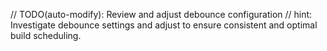 // TODO(auto-modify): Review and adjust debounce configuration
// hint: Investigate debounce settings and adjust to ensure consistent and optimal build scheduling.
